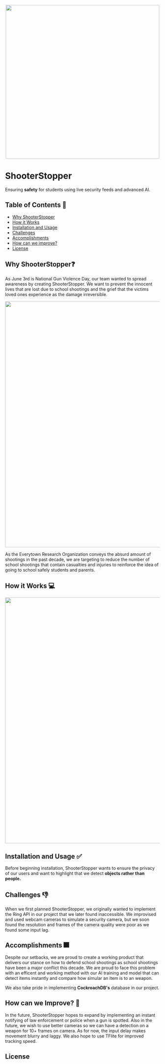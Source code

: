 <p align="center">
  <img src="https://github.com/frankchang1000/ShooterStopper/blob/main/docs/ShooterStopperlogo.png", width="500"/>
</p>

# ShooterStopper

Ensuring **safety** for students using live security feeds and advanced AI.


## Table of Contents 🧾
* [Why ShooterStopper](#why-shooterstopper)
* [How it Works](#how-it-works-)
* [Installation and Usage](#installation-and-usage-)
* [Challenges](#challenges-)
* [Accomplishments](#accomplishments-)
* [How can we improve?](#how-can-we-improve-)
* [License](#License)
## Why ShooterStopper❓
As June 3rd is National Gun Violence Day, our team wanted to spread awareness by creating ShooterStopper. We want to prevent the innocent lives that are lost due to school shootings and the grief that the victims loved ones experience as the damage irreversible.

<p align="center">
  <img src="https://github.com/frankchang1000/ShooterStopper/blob/main/docs/slides/statistics.png", width="800"/>
</p>
As the Everytown Research Organization conveys the absurd amount of shootings in the past decade, we are targeting to reduce the number of school shootings that contain casualties and injuries to reinforce the idea of going to school safely students and parents.



## How it Works 💻
<p align="center">
  <img src="https://github.com/frankchang1000/ShooterStopper/blob/main/docs/slides/howitWorks.png", width="800"/>
</p>






## Installation and Usage ✅
Before beginning installation, ShooterStopper wants to ensure the privacy of our users and want to highlight that we detect **objects rather than people.**

## Challenges 👎
When we first planned ShooterStopper, we originally wanted to implement the Ring API in our project that we later found inaccessible. We improvised and used webcam cameras to simulate a security camera, but we soon found the resolution and frames of the camera quality were poor as we found some input lag.



## Accomplishments 🎆
Despite our setbacks, we are proud to create a working product that delivers our stance on how to defend school shootings as school shootings have been a major conflict this decade. We are proud to face this problem with an efficent and working method with our AI training and model that can detect items instantly and compare how simular an item is to an weapon.

We also take pride in implementing **CockroachDB's** database in our project.

## How can we Improve? 🤔
In the future, ShooterStopper hopes to expand by implementing an instant notifying of law enforcement or police when a gun is spotted. Also in the future, we wish to use better cameras so we can have a detection on a weapon for 10+ frames on camera. As for now, the input delay makes movement blurry and laggy. We also hope to use TFlite for improved tracking speed.

## License
